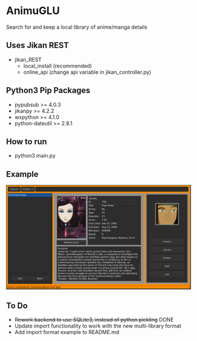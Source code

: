 # AnimuGLU
Search for and keep a local library of anime/manga details

## Uses Jikan REST
* jikan_REST
   * local_install (recommended)
   * online_api (change api variable in jikan_controller.py)

## Python3 Pip Packages
* pypubsub >= 4.0.3
* jikanpy >= 4.2.2
* wxpython >= 4.1.0
* python-dateutil >= 2.8.1

## How to run
* python3 main.py

## Example

![AnimuGLU Example](https://raw.githubusercontent.com/PandaCuddles/AnimuGLU/master/examples/UI_Example.png)

## To Do
* <s>Rework backend to use SQLite3, instead of python pickling</s> DONE
* Update import functionality to work with the new multi-library format
* Add import format example to README.md

